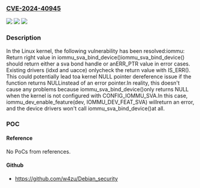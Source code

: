 ### [CVE-2024-40945](https://cve.mitre.org/cgi-bin/cvename.cgi?name=CVE-2024-40945)
![](https://img.shields.io/static/v1?label=Product&message=Linux&color=blue)
![](https://img.shields.io/static/v1?label=Version&message=26b25a2b98e45aeb40eedcedc586ad5034cbd984%3C%20700f564758882db7c039dfba9443fe762561a3f8%20&color=brighgreen)
![](https://img.shields.io/static/v1?label=Vulnerability&message=n%2Fa&color=brighgreen)

### Description

In the Linux kernel, the following vulnerability has been resolved:iommu: Return right value in iommu_sva_bind_device()iommu_sva_bind_device() should return either a sva bond handle or anERR_PTR value in error cases. Existing drivers (idxd and uacce) onlycheck the return value with IS_ERR(). This could potentially lead toa kernel NULL pointer dereference issue if the function returns NULLinstead of an error pointer.In reality, this doesn't cause any problems because iommu_sva_bind_device()only returns NULL when the kernel is not configured with CONFIG_IOMMU_SVA.In this case, iommu_dev_enable_feature(dev, IOMMU_DEV_FEAT_SVA) willreturn an error, and the device drivers won't call iommu_sva_bind_device()at all.

### POC

#### Reference
No PoCs from references.

#### Github
- https://github.com/w4zu/Debian_security

